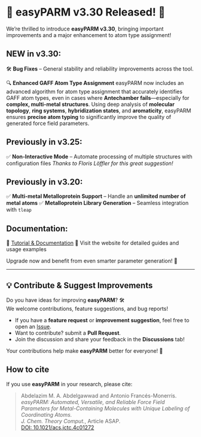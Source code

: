 # 🚀 easyPARM v3.30 Released! 🎉

We’re thrilled to introduce **easyPARM v3.30**, bringing important improvements and a major enhancement to atom type assignment!

## NEW in v3.30:

🛠️ **Bug Fixes** – General stability and reliability improvements across the tool.

🔍 **Enhanced GAFF Atom Type Assignment**
easyPARM now includes an advanced algorithm for atom type assignment that accurately identifies GAFF atom types, even in cases where **Antechamber fails**—especially for **complex, multi-metal structures**.
Using deep analysis of **molecular topology**, **ring systems**, **hybridization states**, and **aromaticity**, easyPARM ensures **precise atom typing** to significantly improve the quality of generated force field parameters.

## Previously in v3.25:

✅ **Non-Interactive Mode** – Automate processing of multiple structures with configuration files
*Thanks to Floris Löffler for this great suggestion!*

## Previously in v3.20:

✅ **Multi-metal Metalloprotein Support** – Handle an **unlimited number of metal atoms**
✅ **Metalloprotein Library Generation** – Seamless integration with `tleap`

## Documentation:

📖 [Tutorial & Documentation](https://abdelazim-abdelgawwad.github.io/Tutorial/)
📂 Visit the website for detailed guides and usage examples

Upgrade now and benefit from even smarter parameter generation! 🚀

---

## 💡 Contribute & Suggest Improvements  

Do you have ideas for improving **easyPARM**? 🛠️  
We welcome contributions, feature suggestions, and bug reports!  

- If you have a **feature request** or **improvement suggestion**, feel free to open an [Issue](https://github.com/Abdelazim-Abdelgawwad/easyPARM/issues).  
- Want to contribute? submit a **Pull Request**.  
- Join the discussion and share your feedback in the **Discussions** tab!  

Your contributions help make **easyPARM** better for everyone! 🚀  

## How to cite 

If you use **easyPARM** in your research, please cite:

> Abdelazim M. A. Abdelgawwad and Antonio Francés-Monerris.  
> *easyPARM: Automated, Versatile, and Reliable Force Field Parameters for Metal-Containing Molecules with Unique Labeling of Coordinating Atoms.*  
> *J. Chem. Theory Comput.*, Article ASAP.  
> [DOI: 10.1021/acs.jctc.4c01272](https://doi.org/10.1021/acs.jctc.4c01272) 

